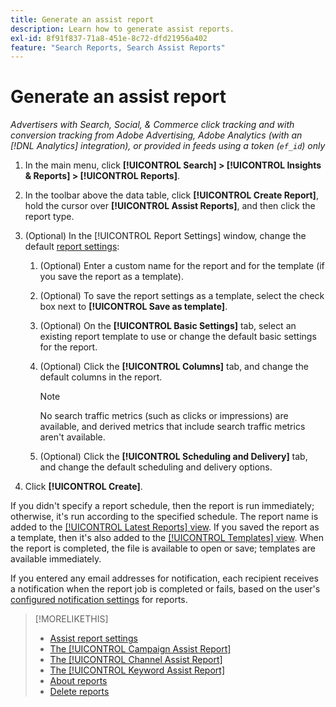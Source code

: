 ```yaml
---
title: Generate an assist report
description: Learn how to generate assist reports.
exl-id: 8f91f837-71a8-451e-8c72-dfd21956a402
feature: "Search Reports, Search Assist Reports"
---
```

# Generate an assist report

*Advertisers with Search, Social, & Commerce click tracking and with conversion tracking from Adobe Advertising, Adobe Analytics (with an [!DNL Analytics] integration), or provided in feeds using a token (`ef_id`) only*

1. In the main menu, click **[!UICONTROL Search] > [!UICONTROL Insights & Reports] > [!UICONTROL Reports]**.

1. In the toolbar above the data table, click **[!UICONTROL Create Report]**, hold the cursor over **[!UICONTROL Assist Reports]**, and then click the report type.

1. (Optional) In the [!UICONTROL Report Settings] window, change the default [report settings](assist-report-settings.md):

   1. (Optional) Enter a custom name for the report and for the template (if you save the report as a template).

   1. (Optional) To save the report settings as a template, select the check box next to **[!UICONTROL Save as template]**.

   1. (Optional) On the **[!UICONTROL Basic Settings]** tab, select an existing report template to use or change the default basic settings for the report.

   1. (Optional) Click the **[!UICONTROL Columns]** tab, and change the default columns in the report.
   
      >[!NOTE]
      >
      >No search traffic metrics (such as clicks or impressions) are available, and derived metrics that include search traffic metrics aren't available.

   1. (Optional) Click the **[!UICONTROL Scheduling and Delivery]** tab, and change the default scheduling and delivery options.

1. Click **[!UICONTROL Create]**.

If you didn't specify a report schedule, then the report is run immediately; otherwise, it's run according to the specified schedule. The report name is added to the [[!UICONTROL Latest Reports] view](/help/search-social-commerce/reports/report-about.md). If you saved the report as a template, then it's also added to the [[!UICONTROL Templates] view](/help/search-social-commerce/reports/report-about.md). When the report is completed, the file is available to open or save; templates are available immediately.

If you entered any email addresses for notification, each recipient receives a notification when the report job is completed or fails, based on the user's [configured notification settings](/help/search-social-commerce/notifications/notification-edit.md) for reports.

>[!MORELIKETHIS]
>
>* [Assist report settings](assist-report-settings.md)
>* [The [!UICONTROL Campaign Assist Report]](campaign-assist-report.md)
>* [The [!UICONTROL Channel Assist Report]](channel-assist-report.md)
>* [The [!UICONTROL Keyword Assist Report]](keyword-assist-report.md)
>* [About reports](/help/search-social-commerce/reports/report-about.md)
>* [Delete reports](/help/search-social-commerce/reports/management/report-delete.md)
